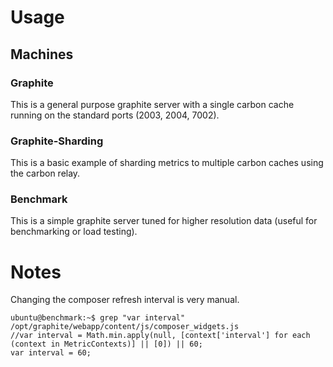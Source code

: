 # Usage

## Machines

### Graphite

This is a general purpose graphite server with a single carbon cache running on the standard ports (2003, 2004, 7002).

### Graphite-Sharding

This is a basic example of sharding metrics to multiple carbon caches using the carbon relay.

### Benchmark

This is a simple graphite server tuned for higher resolution data (useful for benchmarking or load testing).

# Notes

Changing the composer refresh interval is very manual.

    ubuntu@benchmark:~$ grep "var interval" /opt/graphite/webapp/content/js/composer_widgets.js
    //var interval = Math.min.apply(null, [context['interval'] for each (context in MetricContexts)] || [0]) || 60;
    var interval = 60;
